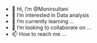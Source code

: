 - 👋 Hi, I’m @Monirsultani
- 👀 I’m interested in Data analysis
- 🌱 I’m currently learning ...
- 💞️ I’m looking to collaborate on ...
- 📫 How to reach me ...

<!---
Monirsultani/Monirsultani is a ✨ special ✨ repository because its `README.md` (this file) appears on your GitHub profile.
You can click the Preview link to take a look at your changes.
--->
